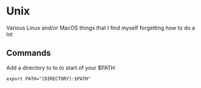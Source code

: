 # Unix

Various Linux and/or MacOS things that I find myself forgetting how to do a lot

## Commands

Add a directory to to to start of your $PATH
```shell
export PATH="[DIRECTORY]:$PATH"
```
